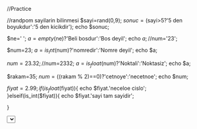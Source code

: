 //Practice 
 <?php
$str="en cox enaan nenjnaadfnn";
$count=0;
$herf='a';

for($i=0;$i<strlen($str);$i++){

    if($str[$i]==$herf){

     $count++;
    }


}
echo $count;
echo'-';
echo $herf;

?>
//randpom sayilarin bilinmesi
$sayi=rand(0,9);
$sonuc=($sayi>5?'5 den boyukdur':'5 den kicikdir');
echo $sonuc;

$ne=' ';
$a=empty($ne)?'Beli bosdur':'Bos deyil';
echo $a;
//$num='23';

$num=23;
$a=is_int($num)?'nomredir':'Nomre deyil';
echo $a;

$num=23.32;
//$num=2332;
$a=is_float($num)?'Noktali':'Noktasiz';
echo $a;


<?php 
  
$num = 12; 
if (is_numeric($num)) { 
        echo $num . " is numeric"; 
    } 
    else { 
        echo $num . " is not numeric"; 
    } 
?> 


$rakam=35;
$num=(($rakam % 2)==0)?'cetnoye':'necetnoe';
echo $num;


$fiyat=2.99;
if(is_float($fiyat)){
    echo $fiyat.'neceloe cislo';
}elseif(is_int($fiyat)){
    echo $fiyat.'sayi tam sayidir';

}

<?php
$i=rand(0,2);
if($i==0){
    echo "sayi 0 dir";
}elseif($i==1){
    echo "sayi 1 dir";
}elseif($i==2){
    echo "sayi 2 dir";
}

?>
<form method ="post" action="">
<select name="yil">
<?php
for($i=date("Y");$i<=date("Y")+4;$i++){
    echo "<option value=\"$i\">$i</option>\n\r";
}
?>




